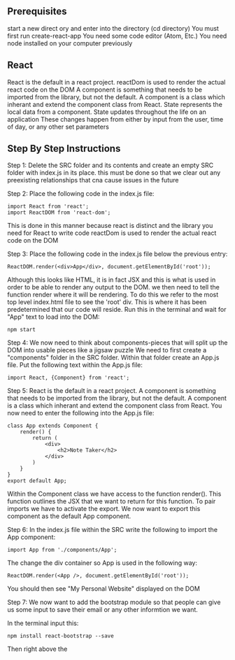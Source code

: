 ## Prerequisites
start a new direct ory and enter into the directory (cd directory)
You must first run create-react-app <desiredName>
You need some code editor (Atom, Etc.)
You need node installed on your computer previously

## React

React is the default in a react project. 
reactDom is used to render the actual react code on the DOM
A component is something that needs to be imported from the library, but not the default. 
A component is a class which inherant and extend the component class from React.
State represents the local data from a component.
State updates throughout the life on an application
These changes happen from either by input from the user, time of day, or any other set parameters


## Step By Step Instructions
Step 1: Delete the SRC folder and its contents and create an empty SRC folder with index.js in its place.
this must be done so that we clear out any preexisting relationships that cna cause issues in the future

Step 2: Place the following code in the index.js file:
```
import React from 'react';
import ReactDOM from 'react-dom';
```
This is done in this manner because react is distinct and the library you need for React to write code
reactDom is used to render the actual react code on the DOM

Step 3: Place the following code in the index.js file below the previous entry:
```
ReactDOM.render(<div>App</div>, document.getElementById('root'));
```
Although this looks like HTML, it is in fact JSX and this is what is used in order to be able to render any output to the     DOM. we then need to tell the function render where it will be rendering. To do this we refer to the most top level           index.html file to see the 'root' div. This is where it has been predetermined that our code will reside.
Run this in the terminal and wait for "App" text to load into the DOM:
```
npm start
```

Step 4: We now need to think about components-pieces that will split up the DOM into usable pieces like a jigsaw puzzle
We need to first create a "components" folder in the SRC folder. Within that folder create an App.js file. Put the following text within the App.js file: 
```
import React, {Component} from 'react';
```

Step 5: React is the default in a react project. A component is something that needs to be imported from the library, but not the default. A component is a class which inherant and extend the component class from React. You now need to enter the following into the App.js file:
```
class App extends Component {
    render() {
        return (
            <div>
                <h2>Note Taker</h2>
            </div>
        )
    }
}
export default App;
```
Within the Component class we have access to the function render(). This function outlines the JSX that we want to return for this function. To pair imports we have to activate the export. We now want to export this component as the default App component. 

Step 6: In the index.js file within the SRC write the following to import the App component:
```
import App from './components/App';
```
The change the div container so App is used in the following way:
```
ReactDOM.render(<App />, document.getElementById('root'));
```
You should then see "My Personal Website" displayed on the DOM

Step 7: We now want to add the bootstrap module so that people can give us some input to save their email or any other informtion we want.

In the terminal input this:
```
npm install react-bootstrap --save
```
Then right above the <title>ReactApp<title> area  in the main index.html file input this link for bootstrap styling:
```
<link rel="stylesheet" href="https://maxcdn.bootstrapcdn.com/bootstrap/3.3.7/css/bootstrap.min.css" integrity="sha384-BVYiiSIFeK1dGmJRAkycuHAHRg32OmUcww7on3RYdg4Va+PmSTsz/K68vbdEjh4u" crossorigin="anonymous">
```
**You might need to run npm install in the terminal thereafter

Step 8: We not need to add a button with submit (this part is optional depending on if you want someone to submit an email to you. 
We now need to update the App.js file as so:
```
import { Form, FormControl, Button } from 'react-bootstrap';

class App extends Component {
    render() {
        return (
            <div>
                <h2>Note Taker</h2>
                <Form>
                    <FormControl />
                    <Button>Submit</Button>
                </Form>
                    
            </div>
        )
    }
}
```
This will import the Form, FormControl and Button from the react-bootstrap library. We will them inplement them into the DOM by using the bootstrap components. FormControl is just a React way of saying input.

Step 9: It is time to start to capture the information from the buttons in order to facilitate the usefulness of the appp. To do this we need to add "state" to our App component. To do this we need to walk through some steps in order to understand what is occuring. The first thing is to add a constructor() and super() in order to create a way to add this state.
Add this to App.js at the top:
```
class App extends Component {
    constructor() {
        super();

        this.state = {
            text: ''
        }
    }
```
This allows us to give a state which will capture text as a group of objects. In order to see how this is done we ned to make some changes to the FormControl method in the bottom of the app.js file. to do this we make this change to the file:
```
return (
            <div>
                <h2>Note Taker</h2>
                <Form>
                    <FormControl onChange={event => {console.log(event.target.value)}} />
                    <Button>Submit</Button>
                </Form>
                    
            </div>
        )
```
This allows us to console the changes and see how the state is changes by our entry into the file. the EVENT is what the onChange fires when we make changes to the DOM. The => then points to the body of the function which allows us to capture this within the state. The setState() function must now be inplementsed to catch this chnage within the component's state. 

Step 10: We now need to make further changes to the FormControl area:
```
return (
            <div>
                <h2>Note Taker</h2>
                <Form>
                    <FormControl onChange={event => this.setState({ text: event.target.value })} />
                    <Button>Submit</Button>
                </Form>
                    
            </div>
        )
 ```
 The setState() function recieves an object as its arguement with the key pertaining to what data we want to update. So now we are updating the text with this event's value (literally). But we are still not limiting how many objects are captured. In order to limit this contant change in what object we are capturing because React will constantly want to capture objects (as it nature intends). Add the content in the Button area of App.js in order to facilitate this change:
 ```
<Button onClick={() => console.log(this.state)}>Submit</Button>
```
open the DOM and what should be happening is that the console will display App.js:18 {text: "hey there "}
This lets you know that you are in fact chnaging the state of the Component in App.js
Right now, however the app looks a bit ugly and misconbobulated.  So we need to change that.

Step 11: To start to organize all our CSS we will be creating an index.css file within our SRC folder. We need to now think about how our page will be organized. For this moment we will just put the form in the middle of the page. To do this we need to add the following into the CSS file:
```
body {
    text-align: center;
    padding: 5%;
}
```
We then need to add the following to the top of the index.js file:
```
import './index.css';
```
This will automatically import the styling for us. 
We now need to make the following changes and additions to the App.js file:
```
<Form inline>
<FormControl onChange={event => this.setState({ text: event.target.value })} />
{' '}
<Button onClick={() => console.log(this.state)}>Submit</Button>
```
the inline addition to Form will allow the text box and button to be next to eachother (make sure that your out of the console log) and adding a space between the input and the button.

Step 12: Next make the following changes to the App.js file and I will explain what exactly we are doing:
```
constructor() {
        super();

        this.state = {
            text: '',
            notes: []
        }
    }

    submit() {
        const { notes, text } = this.state;

        notes.push({text});

        this.setState({ notes });

    }

    render() {
        return (
            <div>
                <h2>Note to Self</h2>
                <Form inline>
                    <FormControl onChange={event => this.setState({ text: event.target.value })} />
                        {' '}
                    <Button onClick={() => this.submit()}>Submit</Button>
                </Form>
                {
                    this.state.notes.map((note, index) => {
                      return(
                          <div key={index}>{note.text}</div>
                      )  
                    })
                }
            </div>
        )
    }
```
First we are creating an array for our notes to be captured in the main parent component section. We then use the submit() function to take the input we are giving them and push the into the notes aray. It also identifies in this function where we will get this information from, which takes the text state, maps it into the notes index, where it is then pushed into the array.

Step 13: It is not time to take this information we just captured in the note array and use it in a component. To do this we need to make a note component by creating Note.js file in the same folder as App.js and add some code as follows:
```
import React, { Component } from React;

class Note extends Component {
    render() {
        return (
            <div>
                <p>{this.props.note.text}</p>
            </div>
        )
    }
}

export default Note;
```
this creates the component but now we have to think about how it is actually captured. IF you look at the <p> tag above you will notice the .props. This is how the child can capture the information from the parent. Now we just need to make some minor changes to the App.js file in order to capture these changes:

```
this.state.notes.map((note, index) => {
return(
<Note key={index} note={note} />
)  
})
```

As you can see we have the notes prop (which is that same array) but now can be passed down to the child component Notes. 

Step 14: now we should add a bit of styling to our notes. Do do this we need to ass a tag to the div in Note.js
```
<div className='note'>
```
Then in the index.css file we will add some styling mechanisms:
```
.note {
    border: 1px solid lightgray;
    border-radius: 5px;
    font-style: italic;
    text-align: left;
    padding: 8px;
    margin: 30px;
}
```
Now we have some sweet cards here that we can use and possibly play with

Step 15: In order to save peoples changes however we need to start thinking about adding a cookie to capiture this information. in order to do this you need to run the following on the terminal:
```
npm install sfcookies --save
```

Step 16: Now in order to save these notes and store the information we need to bring in this new library sf cookies and set it qual to a variable. In order to do this we need to add this code to the very top of App.js:
```
import {bake_cookie, read_cookie, delete_cookie} from 'sfcookies';

const cookie_key = 'NOTES';
```
These built in functions allow us to create a cookie, read them, then delete the cookie when it is no longer needed.
We needed a way to take all these function and wrap them around a commn element. To do this we created a cookiekey and set it equal to to a string. To create the cookie we can imput it when the information is submitted in the application. to do this we should ass the following into the submit function to capiture it the instance an object is created:
```
bake_cookie(cookie_key, this.state.notes);
```

The question now is how we can tell the component to fire this function when we create a new item. The answer to that is lifecycle hooks, and the most important one of them all, which is componentDidMount. This activates when our component finishes loading or updating to the DOM of the app. We now need to say to the notes that when we create them that this state or local information we have  needs to be returned to us. 
so now we will say the initial state of the cookie is what we have already created for this user:

```
componentDidMount() {
this.setState({ notes: read_cookie(cookie_key) });
}
```

Make sure you app is not broken and is still saving notes

Step 17: We now need to be able to delete cookies. First we need a new function that allows us to take advantage of the deete cookies method. Just below the submit function imput a new clear() function as follows:

```
clear() {
        delete_cookie(cookie_key);

        this.setState({ notes: [] });
    }
```
Next we need to make a function to clear the notes as they get completed. Enter this text in the return function area below the Notes section:
```
<hr/>
<Button onClick={() => this.clear()}>Clear notes</Button>
```

Now check this in the DOM. 

JUST LIKE THAT WE GOT A NOTE TAKER APP IN REACT!!!

Recap:

ES6 Classes: Classes in ES6 can represent components in a web application or even things in real life. Objects created with these classes interact with each other in order to define a program or application.

ES6 Class inheritance: Classes can inherit from other classes to inherit properties and methods. Notably, React components extends the base Component class from the ‘react’ library.

ES6 Template Strings: Template strings provide a convenient and syntactically concise way of concatenating strings together. They use backticks - , and the dollar-sign curly brace syntax - ${}, for interpolation.

ES6 Imports and Exports: ES6 imports and exports provide a convenient way to share code between files through default and regular exports.

ES6 Arrow Functions: Arrow functions in ES6 provide a syntactic alternative to functions declared with the `function` keyword. They don’t create their own `this` object which allows React components to use their own `this` object within component methods.

ES6 Destructuring Objects: Destructuring objects in es6 gives a convenient way to declare variables whose name match key names within objects.

React Components: Components in React extends the base Component class from the ‘react’ library. They include a render function which defines their structure through JSX.

JSX: JSX adds XML-like syntax to JavaScript, and is the primary way to define component structure in React.

State: State in a React component reflects its underlying data. State updates to reflect changes in response to user input and events.

Props: The concept of props in React components refers to data received from parent components.

Lifecycle Hooks: Lifecycle hooks including `componentDidMount` refer to methods that fire throughout specific times in the life of a React component.

Cookies: Cookies act as local storage units for web applications.

If you want to keep building upon NoteToSelf and extend your React skills, perhaps you would like to challenge yourself by adding these features:

A way to delete individual notes.

A way to edit individual notes.

A way to re-order notes.

Add local storage with cookies to any feature above.

